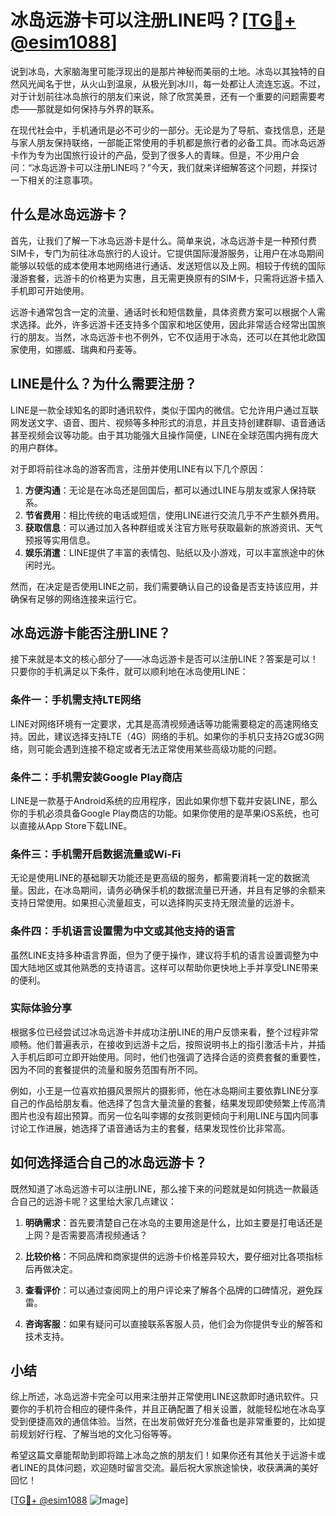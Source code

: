 # 冰岛远游卡可以注册LINE吗？[[TG💪+ @esim1088](https://t.me/s/esim1088)]

说到冰岛，大家脑海里可能浮现出的是那片神秘而美丽的土地。冰岛以其独特的自然风光闻名于世，从火山到温泉，从极光到冰川，每一处都让人流连忘返。不过，对于计划前往冰岛旅行的朋友们来说，除了欣赏美景，还有一个重要的问题需要考虑——那就是如何保持与外界的联系。

在现代社会中，手机通讯是必不可少的一部分。无论是为了导航、查找信息，还是与家人朋友保持联络，一部能正常使用的手机都是旅行者的必备工具。而冰岛远游卡作为专为出国旅行设计的产品，受到了很多人的青睐。但是，不少用户会问：“冰岛远游卡可以注册LINE吗？”今天，我们就来详细解答这个问题，并探讨一下相关的注意事项。

## 什么是冰岛远游卡？

首先，让我们了解一下冰岛远游卡是什么。简单来说，冰岛远游卡是一种预付费SIM卡，专门为前往冰岛旅行的人设计。它提供国际漫游服务，让用户在冰岛期间能够以较低的成本使用本地网络进行通话、发送短信以及上网。相较于传统的国际漫游套餐，远游卡的价格更为实惠，且无需更换原有的SIM卡，只需将远游卡插入手机即可开始使用。

远游卡通常包含一定的流量、通话时长和短信数量，具体资费方案可以根据个人需求选择。此外，许多远游卡还支持多个国家和地区使用，因此非常适合经常出国旅行的朋友。当然，冰岛远游卡也不例外，它不仅适用于冰岛，还可以在其他北欧国家使用，如挪威、瑞典和丹麦等。

## LINE是什么？为什么需要注册？

LINE是一款全球知名的即时通讯软件，类似于国内的微信。它允许用户通过互联网发送文字、语音、图片、视频等多种形式的消息，并且支持创建群聊、语音通话甚至视频会议等功能。由于其功能强大且操作简便，LINE在全球范围内拥有庞大的用户群体。

对于即将前往冰岛的游客而言，注册并使用LINE有以下几个原因：

1. **方便沟通**：无论是在冰岛还是回国后，都可以通过LINE与朋友或家人保持联系。
2. **节省费用**：相比传统的电话或短信，使用LINE进行交流几乎不产生额外费用。
3. **获取信息**：可以通过加入各种群组或关注官方账号获取最新的旅游资讯、天气预报等实用信息。
4. **娱乐消遣**：LINE提供了丰富的表情包、贴纸以及小游戏，可以丰富旅途中的休闲时光。

然而，在决定是否使用LINE之前，我们需要确认自己的设备是否支持该应用，并确保有足够的网络连接来运行它。

## 冰岛远游卡能否注册LINE？

接下来就是本文的核心部分了——冰岛远游卡是否可以注册LINE？答案是可以！只要你的手机满足以下条件，就可以顺利地在冰岛使用LINE：

### 条件一：手机需支持LTE网络

LINE对网络环境有一定要求，尤其是高清视频通话等功能需要稳定的高速网络支持。因此，建议选择支持LTE（4G）网络的手机。如果你的手机只支持2G或3G网络，则可能会遇到连接不稳定或者无法正常使用某些高级功能的问题。

### 条件二：手机需安装Google Play商店

LINE是一款基于Android系统的应用程序，因此如果你想下载并安装LINE，那么你的手机必须具备Google Play商店的功能。如果你使用的是苹果iOS系统，也可以直接从App Store下载LINE。

### 条件三：手机需开启数据流量或Wi-Fi

无论是使用LINE的基础聊天功能还是更高级的服务，都需要消耗一定的数据流量。因此，在冰岛期间，请务必确保手机的数据流量已开通，并且有足够的余额来支持日常使用。如果担心流量超支，可以选择购买支持无限流量的远游卡。

### 条件四：手机语言设置需为中文或其他支持的语言

虽然LINE支持多种语言界面，但为了便于操作，建议将手机的语言设置调整为中国大陆地区或其他熟悉的支持语言。这样可以帮助你更快地上手并享受LINE带来的便利。

### 实际体验分享

根据多位已经尝试过冰岛远游卡并成功注册LINE的用户反馈来看，整个过程非常顺畅。他们普遍表示，在接收到远游卡之后，按照说明书上的指引激活卡片，并插入手机后即可立即开始使用。同时，他们也强调了选择合适的资费套餐的重要性，因为不同的套餐提供的流量和服务范围有所不同。

例如，小王是一位喜欢拍摄风景照片的摄影师，他在冰岛期间主要依靠LINE分享自己的作品给朋友看。他选择了包含大量流量的套餐，结果发现即使频繁上传高清图片也没有超出预算。而另一位名叫李娜的女孩则更倾向于利用LINE与国内同事讨论工作进展，她选择了语音通话为主的套餐，结果发现性价比非常高。

## 如何选择适合自己的冰岛远游卡？

既然知道了冰岛远游卡可以注册LINE，那么接下来的问题就是如何挑选一款最适合自己的远游卡呢？这里给大家几点建议：

1. **明确需求**：首先要清楚自己在冰岛的主要用途是什么，比如主要是打电话还是上网？是否需要高清视频通话？
   
2. **比较价格**：不同品牌和商家提供的远游卡价格差异较大，要仔细对比各项指标后再做决定。

3. **查看评价**：可以通过查阅网上的用户评论来了解各个品牌的口碑情况，避免踩雷。

4. **咨询客服**：如果有疑问可以直接联系客服人员，他们会为你提供专业的解答和技术支持。

## 小结

综上所述，冰岛远游卡完全可以用来注册并正常使用LINE这款即时通讯软件。只要你的手机符合相应的硬件条件，并且正确配置了相关设置，就能轻松地在冰岛享受到便捷高效的通信体验。当然，在出发前做好充分准备也是非常重要的，比如提前规划好行程、了解当地的文化习俗等等。

希望这篇文章能帮助到即将踏上冰岛之旅的朋友们！如果你还有其他关于远游卡或者LINE的具体问题，欢迎随时留言交流。最后祝大家旅途愉快，收获满满的美好回忆！

[[TG💪+ @esim1088](https://t.me/s/esim1088) ![Image](https://i.postimg.cc/4NQfJmqS/Snipaste-2025-05-13-00-14-12.png)]